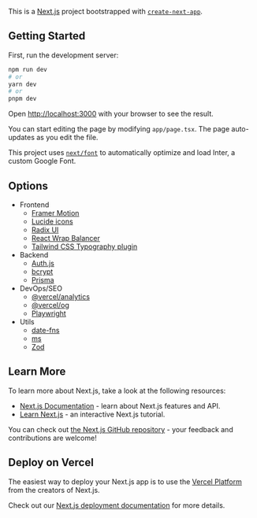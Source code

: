This is a [Next.js](https://nextjs.org/) project bootstrapped with [`create-next-app`](https://github.com/vercel/next.js/tree/canary/packages/create-next-app).

## Getting Started

First, run the development server:

```bash
npm run dev
# or
yarn dev
# or
pnpm dev
```

Open [http://localhost:3000](http://localhost:3000) with your browser to see the result.

You can start editing the page by modifying `app/page.tsx`. The page auto-updates as you edit the file.

This project uses [`next/font`](https://nextjs.org/docs/basic-features/font-optimization) to automatically optimize and load Inter, a custom Google Font.

## Options

- Frontend
  - [Framer Motion](https://www.framer.com/motion/)
  - [Lucide icons](https://lucide.dev/docs/lucide-react)
  - [Radix UI](https://www.radix-ui.com/docs/primitives/overview/getting-started)
  - [React Wrap Balancer](https://react-wrap-balancer.vercel.app/)
  - [Tailwind CSS Typography plugin](https://tailwindcss.com/docs/typography-plugin)
- Backend
  - [Auth.js](https://authjs.dev/getting-started/oauth-tutorial)
  - [bcrypt](https://www.npmjs.com/package/bcrypt)
  - [Prisma](https://www.prisma.io/docs/getting-started/quickstart)
- DevOps/SEO
  - [@vercel/analytics](https://vercel.com/docs/concepts/analytics/quickstart)
  - [@vercel/og](https://vercel.com/docs/concepts/functions/edge-functions/og-image-generation)
  - [Playwright](https://playwright.dev/docs/intro)
- Utils
  - [date-fns](https://date-fns.org/v2.30.0/docs/Getting-Started#installation)
  - [ms](https://www.npmjs.com/package/ms)
  - [Zod](https://zod.dev/)

## Learn More

To learn more about Next.js, take a look at the following resources:

- [Next.js Documentation](https://nextjs.org/docs) - learn about Next.js features and API.
- [Learn Next.js](https://nextjs.org/learn) - an interactive Next.js tutorial.

You can check out [the Next.js GitHub repository](https://github.com/vercel/next.js/) - your feedback and contributions are welcome!

## Deploy on Vercel

The easiest way to deploy your Next.js app is to use the [Vercel Platform](https://vercel.com/new?utm_medium=default-template&filter=next.js&utm_source=create-next-app&utm_campaign=create-next-app-readme) from the creators of Next.js.

Check out our [Next.js deployment documentation](https://nextjs.org/docs/deployment) for more details.
